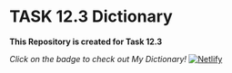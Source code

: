 # TASK 12.3 Dictionary

**This Repository is created for Task 12.3**

*Click on the badge to check out My Dictionary!* [![Netlify](https://img.shields.io/badge/netlify-%23000000.svg?style=for-the-badge&logo=netlify&logoColor=#00C7B7)](https://promise-dictionary-task-12-3.netlify.app/)